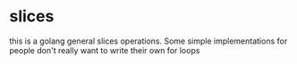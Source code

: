 # slices
this is a golang general slices operations. Some simple implementations for people don't really want to write their own for loops
